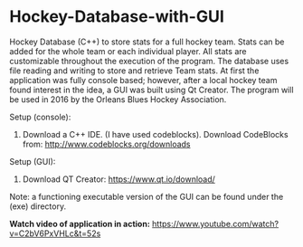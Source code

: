 # Hockey-Database-with-GUI
Hockey Database (C++) to store stats for a full hockey team. Stats can be added for the whole team or each individual player. All stats are customizable throughout the execution of the program. The database uses file reading and writing to store and retrieve Team stats. At first the application was fully console based; however, after a local hockey team found interest in the idea, a GUI was built using Qt Creator. The program will be used in 2016 by the Orleans Blues Hockey Association. 

Setup (console): 
1. Download a C++ IDE. (I have used codeblocks). Download CodeBlocks from: http://www.codeblocks.org/downloads

Setup (GUI):
1. Download QT Creator: https://www.qt.io/download/

Note: a functioning executable version of the GUI can be found under the (exe) directory. <br> 

<b> Watch video of application in action:</b> https://www.youtube.com/watch?v=C2bV6PxVHLc&t=52s
